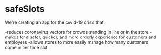 # safeSlots

We're creating an app for the covid-19 crisis that: 

-reduces coronavirus vectors for crowds standing in line or in the store
-makes for a safer, quicker, and more orderly experience for customers and employees
-allows stores to more easily manage how many customers come in per time slot
